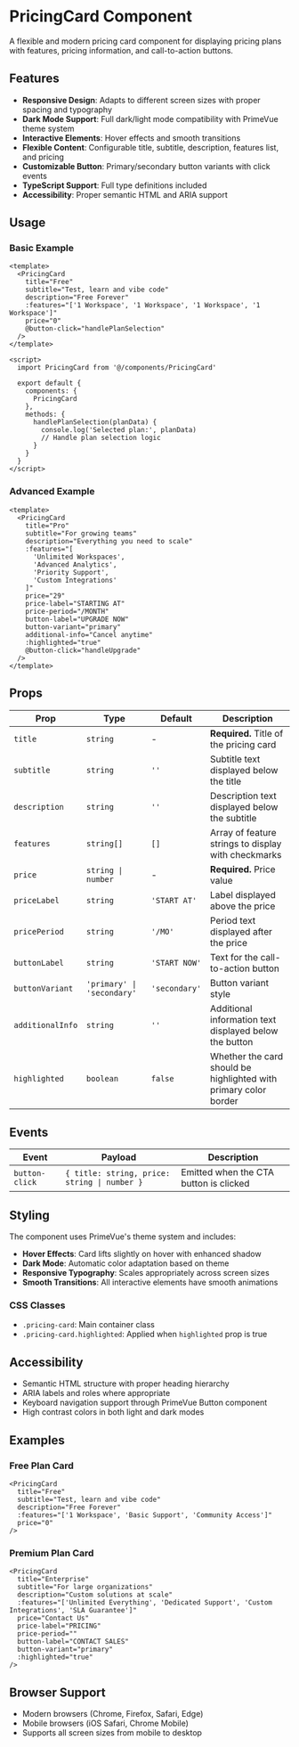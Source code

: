 # PricingCard Component

A flexible and modern pricing card component for displaying pricing plans with features, pricing information, and call-to-action buttons.

## Features

- **Responsive Design**: Adapts to different screen sizes with proper spacing and typography
- **Dark Mode Support**: Full dark/light mode compatibility with PrimeVue theme system
- **Interactive Elements**: Hover effects and smooth transitions
- **Flexible Content**: Configurable title, subtitle, description, features list, and pricing
- **Customizable Button**: Primary/secondary button variants with click events
- **TypeScript Support**: Full type definitions included
- **Accessibility**: Proper semantic HTML and ARIA support

## Usage

### Basic Example

```vue
<template>
  <PricingCard
    title="Free"
    subtitle="Test, learn and vibe code"
    description="Free Forever"
    :features="['1 Workspace', '1 Workspace', '1 Workspace', '1 Workspace']"
    price="0"
    @button-click="handlePlanSelection"
  />
</template>

<script>
  import PricingCard from '@/components/PricingCard'

  export default {
    components: {
      PricingCard
    },
    methods: {
      handlePlanSelection(planData) {
        console.log('Selected plan:', planData)
        // Handle plan selection logic
      }
    }
  }
</script>
```

### Advanced Example

```vue
<template>
  <PricingCard
    title="Pro"
    subtitle="For growing teams"
    description="Everything you need to scale"
    :features="[
      'Unlimited Workspaces',
      'Advanced Analytics',
      'Priority Support',
      'Custom Integrations'
    ]"
    price="29"
    price-label="STARTING AT"
    price-period="/MONTH"
    button-label="UPGRADE NOW"
    button-variant="primary"
    additional-info="Cancel anytime"
    :highlighted="true"
    @button-click="handleUpgrade"
  />
</template>
```

## Props

| Prop             | Type                       | Default       | Description                                                      |
| ---------------- | -------------------------- | ------------- | ---------------------------------------------------------------- |
| `title`          | `string`                   | -             | **Required.** Title of the pricing card                          |
| `subtitle`       | `string`                   | `''`          | Subtitle text displayed below the title                          |
| `description`    | `string`                   | `''`          | Description text displayed below the subtitle                    |
| `features`       | `string[]`                 | `[]`          | Array of feature strings to display with checkmarks              |
| `price`          | `string \| number`         | -             | **Required.** Price value                                        |
| `priceLabel`     | `string`                   | `'START AT'`  | Label displayed above the price                                  |
| `pricePeriod`    | `string`                   | `'/MO'`       | Period text displayed after the price                            |
| `buttonLabel`    | `string`                   | `'START NOW'` | Text for the call-to-action button                               |
| `buttonVariant`  | `'primary' \| 'secondary'` | `'secondary'` | Button variant style                                             |
| `additionalInfo` | `string`                   | `''`          | Additional information text displayed below the button           |
| `highlighted`    | `boolean`                  | `false`       | Whether the card should be highlighted with primary color border |

## Events

| Event          | Payload                                      | Description                            |
| -------------- | -------------------------------------------- | -------------------------------------- |
| `button-click` | `{ title: string, price: string \| number }` | Emitted when the CTA button is clicked |

## Styling

The component uses PrimeVue's theme system and includes:

- **Hover Effects**: Card lifts slightly on hover with enhanced shadow
- **Dark Mode**: Automatic color adaptation based on theme
- **Responsive Typography**: Scales appropriately across screen sizes
- **Smooth Transitions**: All interactive elements have smooth animations

### CSS Classes

- `.pricing-card`: Main container class
- `.pricing-card.highlighted`: Applied when `highlighted` prop is true

## Accessibility

- Semantic HTML structure with proper heading hierarchy
- ARIA labels and roles where appropriate
- Keyboard navigation support through PrimeVue Button component
- High contrast colors in both light and dark modes

## Examples

### Free Plan Card

```vue
<PricingCard
  title="Free"
  subtitle="Test, learn and vibe code"
  description="Free Forever"
  :features="['1 Workspace', 'Basic Support', 'Community Access']"
  price="0"
/>
```

### Premium Plan Card

```vue
<PricingCard
  title="Enterprise"
  subtitle="For large organizations"
  description="Custom solutions at scale"
  :features="['Unlimited Everything', 'Dedicated Support', 'Custom Integrations', 'SLA Guarantee']"
  price="Contact Us"
  price-label="PRICING"
  price-period=""
  button-label="CONTACT SALES"
  button-variant="primary"
  :highlighted="true"
/>
```

## Browser Support

- Modern browsers (Chrome, Firefox, Safari, Edge)
- Mobile browsers (iOS Safari, Chrome Mobile)
- Supports all screen sizes from mobile to desktop
